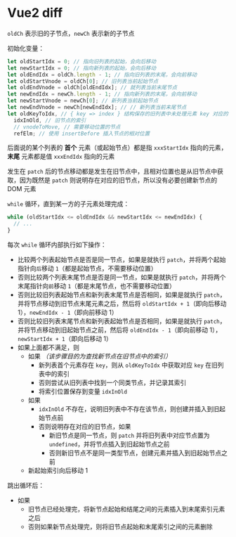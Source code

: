 # Vue2 diff

`oldCh` 表示旧的子节点，`newCh` 表示新的子节点

初始化变量：

```js
let oldStartIdx = 0; // 指向旧列表的起始，会向后移动
let newStartIdx = 0; // 指向新列表的起始，会向后移动
let oldEndIdx = oldCh.length - 1; // 指向旧列表的末尾，会向前移动
let oldStartVnode = oldCh[0]; // 旧列表当前起始节点
let oldEndVnode = oldCh[oldEndIdx]; // 就列表当前末尾节点
let newEndIdx = newCh.length - 1; // 指向新列表的末尾，会向前移动
let newStartVnode = newCh[0]; // 新列表当前起始节点
let newEndVnode = newCh[newEndIdx]; // // 新列表当前末尾节点
let oldKeyToIdx, // { key => index } 结构保存的旧列表中未处理元素 key 对应的 index
  idxInOld, // 旧节点的索引
  // vnodeToMove, // 需要移动位置的节点
  refElm; // 使用 insertBefore 插入节点的相对位置
```

后面说的某个列表的 **首个** 元素（或起始节点）都是指 `xxxStartIdx` 指向的元素，**末尾** 元素都是值 `xxxEndIdx` 指向的元素

发生在 `patch` 后的节点移动都是发生在旧节点中，且相对位置也是从旧节点中获取，因为既然是 `patch` 则说明存在对应的旧节点，所以没有必要创建新节点的 DOM 元素

`while` 循环，直到某一方的子元素处理完成：

```js
while (oldStartIdx <= oldEndIdx && newStartIdx <= newEndIdx) {
  // ...
}
```

每次 `while` 循环内部执行如下操作：

- 比较两个列表起始节点是否是同一节点，如果是就执行 `patch`，并将两个起始指针向`后`移动 `1`（都是起始节点，不需要移动位置）
- 否则比较两个列表末尾节点是否是同一节点，如果是就执行 `patch`，并将两个末尾指针向`前`移动 `1`（都是末尾节点，也不需要移动位置）
- 否则比较旧列表起始节点和新列表末尾节点是否相同，如果是就执行 `patch`，并将节点移动到旧节点末尾元素之后，然后将 `oldStartIdx + 1`（即向后移动 1），`newEndIdx - 1`（即向前移动 1）
- 否则比较旧列表末尾节点和新列表起始节点是否相同，如果是就执行 `patch`，并将节点移动到旧起始节点之前，然后将 `oldEndIdx - 1`（即向前移动 1），`newStartIdx + 1`（即向后移动 1）
- 如果上面都不满足，则
  - 如果 _（该步骤目的为查找新节点在旧节点中的索引）_
    - 新列表首个元素存在 `key`，则从 `oldKeyToIdx` 中获取对应 `key` 在旧列表中的索引
    - 否则尝试从旧列表中找到一个同类节点，并记录其索引
    - 将索引位置保存到变量 `idxInOld`
  - 如果
    - `idxInOld` 不存在，说明旧列表中不存在该节点，则创建并插入到旧起始节点前
    - 否则说明存在对应的旧节点，如果
      - 新旧节点是同一节点，则 `patch` 并将旧列表中对应节点置为 `undefined`，并将节点插入到旧起始节点之前
      - 否则新旧节点不是同一类型节点，创建元素并插入到旧起始节点之前
  - 新起始索引向后移动 1

跳出循环后：

- 如果
  - 旧节点已经处理完，将新节点起始和结尾之间的元素插入到末尾索引元素之后
  - 否则如果新节点处理完，则将旧节点起始和末尾索引之间的元素删除
